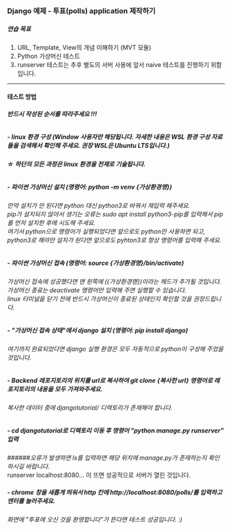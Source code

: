### Django 예제 - 투표(polls) application 제작하기

##### 연습 목표
1. URL, Template, View의 개념 이해하기 (MVT 모듈)
2. Python 가상머신 테스트
3. runserver 테스트는 추후 별도의 서버 사용에 앞서 naive 테스트를 진행하기 위함입니다.
---
#### 테스트 방법
###### **반드시 작성된 순서를 따라주세요 !!!**
##### - linux 환경 구성 (Window 사용자만 해당됩니다. 자세한 내용은 WSL 환경 구성 자료들을 검색해서 확인해 주세요. 권장 WSL은 Ubuntu LTS입니다.) 

###### **☆ 하단의 모든 과정은 linux 환경을 전제로 기술됩니다.**
##### - 파이썬 가상머신 설치 (명령어: python -m venv {가상환경명})
###### 만약 설치가 안 된다면 python 대신 python3로 바꿔서 재입력 해주세요.</br>pip가 설치되지 않아서 생기는 오류는 sudo apt install python3-pip를 입력해서 pip를 먼저 설치한 후에 시도해 주세요. </br>*여기서 python으로 명령어가 실행되었다면 앞으로도 python만 사용하면 되고, python3로 해야만 설치가 된다면 앞으로도 pyhton3로 항상 명령어를 입력해 주세요.*
##### - 파이썬 가상머신 접속 (명령어: source {가상환경명}/bin/activate) 
###### 가상머신 접속에 성공했다면 맨 왼쪽에 ({가상환경명})이라는 헤드가 추가될 것입니다. </br>가상머신 종료는 deactivate 명령어만 입력해 주면 실행할 수 있습니다. </br>linux 터미널을 닫기 전에 반드시 가상머신이 종료된 상태인지 확인할 것을 권장드립니다.
##### - "가상머신 접속 상태"에서 django 설치 (명령어: pip install django) 
###### 여기까지 완료되었다면 django 실행 환경은 모두 자동적으로 python이 구성해 주었을 것입니다. 
##### - Backend 레포지토리의 위치를 url로 복사하여 git clone {복사한 url} 명령어로 레포지토리의 내용을 모두 가져와주세요. 
###### 복사한 데이터 중에 djangotutorial/ 디렉토리가 존재해야 합니다.
##### - cd djangotutorial로 디렉토리 이동 후 명령어 "python manage.py runserver" 입력 
######*오류가 발생하면 ls를 입력하면 해당 위치에 manage.py가 존재하는지 확인하시길 바랍니다.* </br>runserver localhost:8080... 이 뜨면 성공적으로 서버가 열린 것입니다.
##### - chrome 창을 새롭게 띄워서 http 칸에 http://localhost:8080/polls/를 입력하고 엔터를 눌러주세요. 
###### 화면에 "투표에 오신 것을 환영합니다"가 뜬다면 테스트 성공입니다. :)